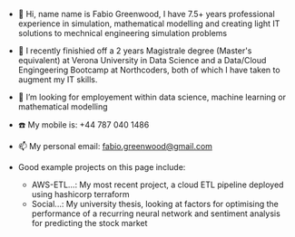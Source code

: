 - 👋 Hi, name name is Fabio Greenwood, I have 7.5+ years professional experience in simulation, mathematical modelling and creating light IT solutions to mechnical engineering simulation problems
- 🌱 I recently finishied off a 2 years Magistrale degree (Master's equivalent) at Verona University in Data Science and a Data/Cloud Engingeering Bootcamp at Northcoders, both of which I have taken to augment my IT skills.
- 👀 I’m looking for employement within data science, machine learning or mathematical modelling
- ☎️ My mobile is: +44 787 040 1486
- 📫 My personal email: fabio.greenwood@gmail.com


- Good example projects on this page include:
  - AWS-ETL...: My most recent project, a cloud ETL pipeline deployed using hashicorp terraform
  - Social...: My university thesis, looking at factors for optimising the performance of a recurring neural network and sentiment analysis for predicting the stock market  

<!---
FabioGreenwood/FabioGreenwood is a ✨ special ✨ repository because its `README.md` (this file) appears on your GitHub profile.
You can click the Preview link to take a look at your changes.
--->

